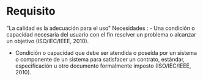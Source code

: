 # Requisito
"La calidad es la adecuación para el uso"
Necesidades
: - Una condición o capacidad necesaria del usuario con el fin resolver
un problema o alcanzar un objetivo (ISO/IEC/IEEE, 2010).
- Condición o capacidad que debe ser atendida o poseída por un
sistema o componente de un sistema para satisfacer un contrato,
estándar, especificación u otro documento formalmente imposto
(ISO/IEC/IEEE, 2010).